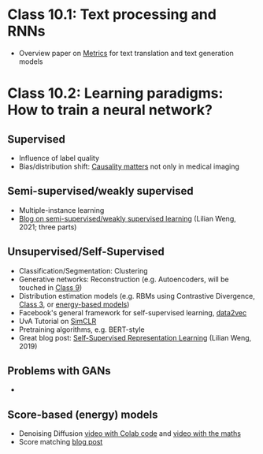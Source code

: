 # Class 10.1: Text processing and RNNs

* Overview paper on [Metrics](https://link.springer.com/article/10.1007/s11063-022-10835-4) for text translation and text generation models

# Class 10.2: Learning paradigms: How to train a neural network?

## Supervised
* Influence of label quality
* Bias/distribution shift: [Causality matters](https://www.nature.com/articles/s41467-020-17478-w) not only in medical imaging

## Semi-supervised/weakly supervised
* Multiple-instance learning
* [Blog on semi-supervised/weakly supervised learning](https://lilianweng.github.io/posts/2021-12-05-semi-supervised/) (Lilian Weng, 2021; three parts)

## Unsupervised/Self-Supervised
* Classification/Segmentation: Clustering
* Generative networks: Reconstruction (e.g. Autoencoders, will be touched in [Class 9](Class9.md))
* Distribution estimation models (e.g. RBMs using Contrastive Divergence, [Class 3](Class3.md), or [energy-based models](https://uvadlc-notebooks.readthedocs.io/en/latest/tutorial_notebooks/tutorial8/Deep_Energy_Models.html))
* Facebook's general framework for self-supervised learning, [data2vec](https://ai.facebook.com/research/publications/data2vec-a-general-framework-for-self-supervised-learning-in-speech-vision-and-language/)
* UvA Tutorial on [SimCLR](https://uvadlc-notebooks.readthedocs.io/en/latest/tutorial_notebooks/tutorial17/SimCLR.html)
* Pretraining algorithms, e.g. BERT-style
* Great blog post: [Self-Supervised Representation Learning](https://lilianweng.github.io/posts/2019-11-10-self-supervised/) (Lilian Weng, 2019)



## Problems with GANs

* 

## Score-based (energy) models

* Denoising Diffusion [video with Colab code](https://www.youtube.com/watch?v=a4Yfz2FxXiY) and [video with the maths](https://www.youtube.com/watch?v=HoKDTa5jHvg)
* Score matching [blog post](https://ajolicoeur.wordpress.com/the-new-contender-to-gans-score-matching-with-langevin-sampling/)
